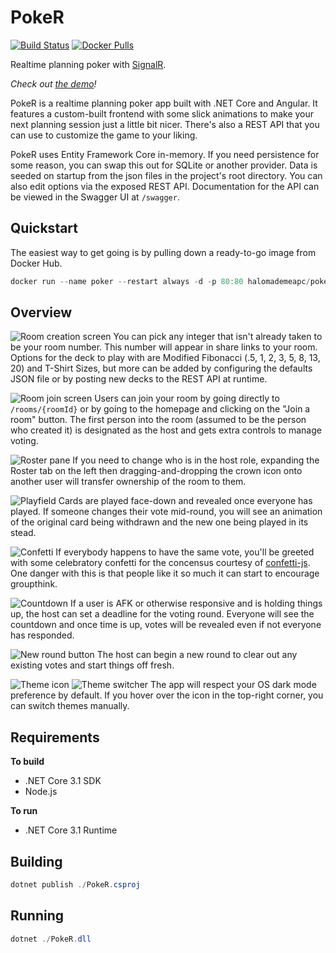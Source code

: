 # PokeR
[![Build Status](https://travis-ci.org/halomademeapc/pokeR.png?branch=master)](https://travis-ci.org/halomademeapc/pokeR) [![Docker Pulls](https://img.shields.io/docker/pulls/halomademeapc/poker)](https://hub.docker.com/repository/docker/halomademeapc/poker)

Realtime planning poker with [SignalR](https://github.com/SignalR/SignalR).

*Check out [the demo](https://app.planning.rocks)!*

PokeR is a realtime planning poker app built with .NET Core and Angular.  It features a custom-built frontend with some slick animations to make your next planning session just a little bit nicer.  There's also a REST API that you can use to customize the game to your liking. 

PokeR uses Entity Framework Core in-memory.  If you need persistence for some reason, you can swap this out for SQLite or another provider.  Data is seeded on startup from the json files in the project's root directory. You can also edit options via the exposed REST API.  Documentation for the API can be viewed in the Swagger UI at `/swagger`.

## Quickstart
The easiest way to get going is by pulling down a ready-to-go image from Docker Hub.  
```powershell
docker run --name poker --restart always -d -p 80:80 halomademeapc/poker
```

## Overview
![Room creation screen](https://i.imgur.com/UdVZaty.png)
You can pick any integer that isn't already taken to be your room number.  This number will appear in share links to your room.  Options for the deck to play with are Modified Fibonacci (.5, 1, 2, 3, 5, 8, 13, 20) and T-Shirt Sizes, but more can be added by configuring the defaults JSON file or by posting new decks to the REST API at runtime.  

![Room join screen](https://i.imgur.com/0l1dU76r.png)
Users can join your room by going directly to `/rooms/{roomId}` or by going to the homepage and clicking on the "Join a room" button.  The first person into the room (assumed to be the person who created it) is designated as the host and gets extra controls to manage voting.

![Roster pane](https://i.imgur.com/mjIJbfS.png)
If you need to change who is in the host role, expanding the Roster tab on the left then dragging-and-dropping the crown icon onto another user will transfer ownership of the room to them.  

![Playfield](https://i.imgur.com/P55ujrs.png)
Cards are played face-down and revealed once everyone has played.  If someone changes their vote mid-round, you will see an animation of the original card being withdrawn and the new one being played in its stead.

![Confetti](https://i.imgur.com/VEaMsyxr.png)
If everybody happens to have the same vote, you'll be greeted with some celebratory confetti for the concensus courtesy of [confetti-js](https://www.npmjs.com/package/confetti-js).  One danger with this is that people like it so much it can start to encourage groupthink.  

![Countdown](https://i.imgur.com/2CB9CkIr.png)
If a user is AFK or otherwise responsive and is holding things up, the host can set a deadline for the voting round.  Everyone will see the countdown and once time is up, votes will be revealed even if not everyone has responded.

![New round button](https://i.imgur.com/sOS8wjE.png)
The host can begin a new round to clear out any existing votes and start things off fresh.

![Theme icon](https://i.imgur.com/amy7wtL.png) ![Theme switcher](https://i.imgur.com/yCJJYFG.png)
The app will respect your OS dark mode preference by default.  If you hover over the icon in the top-right corner, you can switch themes manually.

## Requirements
**To build**
* .NET Core 3.1 SDK
* Node.js

**To run**
* .NET Core 3.1 Runtime

## Building
```powershell
dotnet publish ./PokeR.csproj
```

## Running
```powershell
dotnet ./PokeR.dll
```
